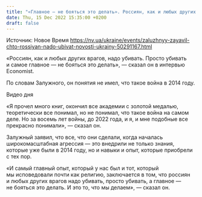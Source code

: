 ```yaml
---
title: "«Главное — не бояться это делать». Россиян, как и любых других врагов, надо убивать — Залужный"
date: Thu, 15 Dec 2022 15:35:00 +0200
draft: false
---
```

Источник: Новое Время https://nv.ua/ukraine/events/zaluzhnyy-zayavil-chto-rossiyan-nado-ubivat-novosti-ukrainy-50291167.html


«Россиян, как и любых других врагов, надо убивать. Просто убивать и самое главное — не бояться это делать», — сказал он в интервью Economist.

По словам Залужного, он понятия не имел, что такое война в 2014 году.

 Видео дня   

«Я прочел много книг, окончил все академии с золотой медалью, теоретически все понимал, но не понимал, что такое война на самом деле. Но за восемь лет войны, до 2022 года, и я, и мне подобные все прекрасно понимали», — сказал он.

Залужный заявил, что все, что они сделали, когда началась широкомасштабная агрессия — это внедрили не только знания, которые уже были в 2014 году, но и навыки и опыт, которые приобрели с тех пор.

«И самый главный опыт, который у нас был и тот, который мы исповедовали почти как религию, заключается в том, что россиян и любых других врагов надо убивать, просто убивать, а главное — не бояться это делать. И это то, что мы делаем», — сказал он. 
